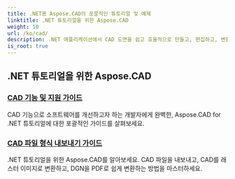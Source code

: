 ```yaml
---
title: .NET용 Aspose.CAD의 포괄적인 튜토리얼 및 예제
linktitle: .NET 튜토리얼을 위한 Aspose.CAD
weight: 10
url: /ko/cad/
description: .NET 애플리케이션에서 CAD 도면을 쉽고 효율적으로 만들고, 편집하고, 변환하고, 조작하는 방법을 단계별로 알아보세요. 초보자와 전문가 모두에게 완벽합니다.
is_root: true
---
```

## .NET 튜토리얼을 위한 Aspose.CAD
### [CAD 기능 및 지원 가이드](./guide-to-cad-features-and-support/)
CAD 기능으로 소프트웨어를 개선하고자 하는 개발자에게 완벽한, Aspose.CAD for .NET 튜토리얼에 대한 포괄적인 가이드를 살펴보세요.
### [CAD 파일 형식 내보내기 가이드](./guide-to-exporting-cad-format/)
.NET 튜토리얼을 위한 Aspose.CAD를 알아보세요. CAD 파일을 내보내고, CAD를 래스터 이미지로 변환하고, DGN을 PDF로 쉽게 변환하는 방법을 마스터하세요.
